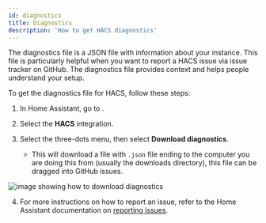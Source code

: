```yaml
---
id: diagnostics
title: Diagnostics
description: 'How to get HACS diagnostics'
---
```


The diagnostics file is a JSON file with information about your instance. This file is particularly helpful when you want to report a HACS issue via issue tracker on GitHub. The diagnostics file provides context and helps people understand your setup.

To get the diagnostics file for HACS, follow these steps:

1. In Home Assistant, go to <!-- hacs:my integrations **{{coreui('panel.config')}}** > **{{coreui('ui.panel.config.dashboard.devices.main')}}** -->.
2. Select the **HACS** integration.
3. Select the three-dots menu, then select **Download diagnostics**.

    - This will download a file with `.json` file ending to the computer you are doing this from (usually the downloads directory), this file can be dragged into GitHub issues.


![image showing how to download diagnostics](/assets/images/diagnostics.png)

4. For more instructions on how to report an issue, refer to the Home Assistant documentation on [reporting issues](https://www.home-assistant.io/help/reporting_issues/).
